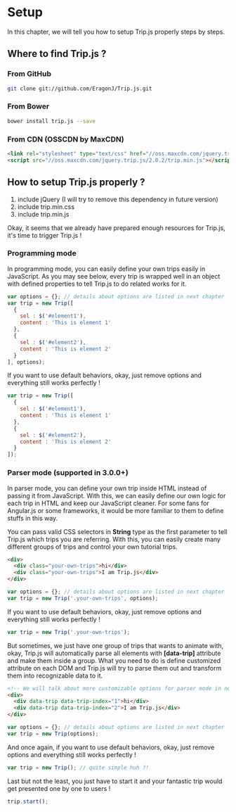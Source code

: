 # Setup

In this chapter, we will tell you how to setup Trip.js properly steps by steps.

## Where to find Trip.js ?

### From GitHub

```bash
git clone git://github.com/EragonJ/Trip.js.git
```

### From Bower

```bash
bower install trip.js --save
```

### From CDN (OSSCDN by MaxCDN)

```html
<link rel="stylesheet" type="text/css" href="//oss.maxcdn.com/jquery.trip.js/2.0.2/trip.min.css"/>
<script src="//oss.maxcdn.com/jquery.trip.js/2.0.2/trip.min.js"></script>
```

## How to setup Trip.js properly ?

1. include jQuery (I will try to remove this dependency in future version)
2. include trip.min.css
3. include trip.min.js

Okay, it seems that we already have prepared enough resources for Trip.js, it's time to trigger Trip.js !

### Programming mode

In programming mode, you can easily define your own trips easily in JavaScript. As you may see below, every trip is wrapped well in an object with defined properties to tell Trip.js to do related works for it.

```javascript
var options = {}; // details about options are listed in next chapter
var trip = new Trip([
  { 
    sel : $('#element1'),
    content : 'This is element 1'
  },
  {
    sel : $('#element2'),
    content : 'This is element 2'
  }
], options);
```

If you want to use default behaviors, okay, just remove options and everything still works perfectly !

```javascript
var trip = new Trip([
  { 
    sel : $('#element1'),
    content : 'This is element 1'
  },
  {
    sel : $('#element2'),
    content : 'This is element 2'
  }
]);
```

### Parser mode (supported in 3.0.0+)

In parser mode, you can define your own trip inside HTML instead of passing it from JavaScript. With this, we can easily define our own logic for each trip in HTML and keep our JavaScript cleaner. For some fans for Angular.js or some frameworks, it would be more familiar to them to define stuffs in this way.

You can pass valid CSS selectors in **String** type as the first parameter to tell Trip.js which trips you are referring. With this, you can easily create many different groups of trips and control your own tutorial trips.

```html
<div>
  <div class="your-own-trips">hi</div>
  <div class="your-own-trips">I am Trip.js</div>
</div>
```

```javascript
var options = {}; // details about options are listed in next chapter
var trip = new Trip('.your-own-trips', options);
```

If you want to use default behaviors, okay, just remove options and everything still works perfectly !

```javascript
var trip = new Trip('.your-own-trips');
```
But sometimes, we just have one group of trips that wants to animate with, okay, Trip.js will automatically parse all elements with **[data-trip]** attribute and make them inside a group. What you need to do is define customized attribute on each DOM and Trip.js will try to parse them out and transform them into recognizable data to it.

```html
<!-- We will talk about more customizable options for parser mode in next chapter -->
<div>
  <div data-trip data-trip-index="1">hi</div>
  <div data-trip data-trip-index="2">I am Trip.js</div>
</div>
```

```javascript
var options = {}; // details about options are listed in next chapter
var trip = new Trip(options);
```

And once again, if you want to use default behaviors, okay, just remove options and everything still works perfectly !

```javascript
var trip = new Trip(); // quite simple huh ?!
```

Last but not the least, you just have to start it and your fantastic trip would get presented one by one to users !

```javascript
trip.start();
```
